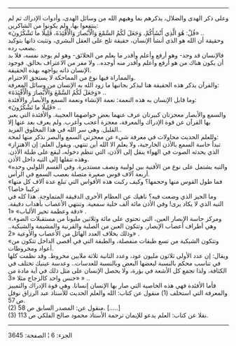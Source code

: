 ------------------------------------------------------------------------

وعلى ذكر الهدى والضلال، يذكرهم بما وهبهم الله من وسائل الهدى، وأدوات
الإدراك ثم لم ينتفعوا بها، ولم يكونوا من الشاكرين:  
«قُلْ: هُوَ الَّذِي أَنْشَأَكُمْ، وَجَعَلَ لَكُمُ السَّمْعَ وَالْأَبْصارَ وَالْأَفْئِدَةَ، قَلِيلًا ما تَشْكُرُونَ»
..  
وحقيقة أن الله هو الذي أنشأ الإنسان، حقيقة تلح على العقل البشري، وتثبت
ذاتها بتوكيد يصعب رده.  
فالإنسان قد وجد- وهو أرفع وأعلم وأقدر ما يعلم من الخلائق- وهو لم يوجد
نفسه، فلا بد أن يكون هناك من هو أرفع وأعلم وأقدر منه أوجده.. ولا مفر من
الاعتراف بخالق. فوجود الإنسان ذاته يواجهه بهذه الحقيقة.  
والمماراة فيها نوع من المماحكة لا يستحق الاحترام.  
والقرآن يذكر هذه الحقيقة هنا ليذكر بجانبها ما زود الله به الإنسان من
وسائل المعرفة:  
«وَجَعَلَ لَكُمُ السَّمْعَ وَالْأَبْصارَ وَالْأَفْئِدَةَ» ..  
وما قابل الإنسان به هذه النعمة: نعمة الإنشاء ونعمة السمع والأبصار
والأفئدة:  
«قَلِيلًا ما تَشْكُرُونَ» ..  
والسمع والأبصار معجزتان كبيرتان عرف عنهما بعض خواصهما العجيبة. والأفئدة
التي يعبر بها القرآن عن قوة الإدراك والمعرفة، معجزة أعجب وأغرب. ولم يعرف
بعد عنها إلا القليل. وهي سر الله في هذا المخلوق الفريد..  
وللعلم الحديث محاولات في معرفة شيء عن معجزتي السمع والبصر نذكر منها
لمحة:  
«تبدأ حاسة السمع بالأذن الخارجية، ولا يعلم الا الله أين تنتهي. ويقول
العلم: إن الاهتزاز الذي يحدثه الصوت في الهواء ينقل إلى الأذن، التي تنظم
دخوله، ليقع على طبلة الأذن. وهذه تنقلها إلى التيه داخل الأذن.  
«والتيه يشتمل على نوع من الأقنية بين لولبية ونصف مستديرة. وفي القسم
اللولبي وحده أربعة آلاف قوس صغيرة متصلة بعصب السمع في الرأس.  
«فما طول القوس منها وحجمها؟ وكيف ركبت هذه الأقواس التي تبلغ عدة آلاف كل
منها تركيبا خاصا؟  
وما الحيز الذي وضعت فيه؟ ناهيك عن العظام الأخرى الدقيقة المتماوجة. هذا
كله في التيه الذي لا يكاد يرى! وفي الأذن مائة ألف خلية سمعية. وتنتهي
الأعصاب بأهداب دقيقة. دقة وعظمة تحير الألباب» «1» .  
«ومركز حاسة الإبصار العين، التي تحتوي على مائة وثلاثين مليونا من
مستقبلات الضوء، وهي أطراف أعصاب الإبصار. وتتكون العين من الصلبة والقرنية
والمشيمة والشبكية.. وذلك بخلاف العدد الهائل من الأعصاب والأوعية «2» .  
«وتتكون الشبكية من تسع طبقات منفصلة، والطبقة التي في أقصى الداخل تتكون
من أعواد ومخروطات.  
ويقال: إن عدد الأولى ثلاثون مليون عود، وعدد الثانية ثلاثة ملايين مخروط.
وقد نظمت كلها في تناسب محكم بالنسبة لبعضها البعض وبالنسبة للعدسات..
وعدسة عينيك تختلف في الكثافة، ولذا تجمع كل الأشعة في بؤرة، ولا يحصل
الإنسان على مثل ذلك في أية مادة من جنس واحد كالزجاج مثلا «3» » ..  
فأما الأفئدة فهي هذه الخاصية التي صار بها الإنسان إنسانا. وهي قوة
الإدراك والتمييز والمعرفة التي استخلف (1) منقول عن كتاب: الله والعلم
الحديث للأستاذ عبد الرزاق نوفل ص 57.  
(2) منقول عن: المصدر السابق ص 58. \[.....\]  
(3) نقلا عن كتاب: العلم يدعو للإيمان ترجمة الأستاذ محمود صالح الفلكي ص
113.

------------------------------------------------------------------------

الجزء: 6 ¦ الصفحة: 3645

